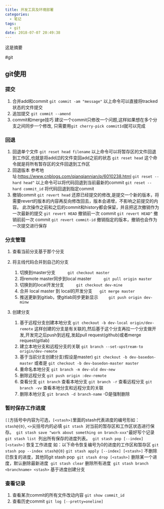 ```yaml
---
title: 开发工具及环境部署
categories:
  - 笔记
tags:
  - git
date: 2018-07-07 20:49:38
---
```

 这是摘要
 <!-- more -->


#git
## git使用
### 提交
1. 合并add和commit
`git commit -am "message"`
以上命令可以直接将tracked状态的文件提交
2. 追加提交
`git commit --amend`
3. commit和merge技巧
建议一个commit只修改一个问题,这样如果想在多个分支之间同步一个修改,
只需要用`git cherry-pick commitId`就可以完成

### 回退
1. 回退单个文件
`git reset head filename`
以上命令可以将暂存区的文件回退到工作区,也就是将add过的文件变回add之前的状态
`git reset head`
这个命令就是将所有暂存区的文件回退到工作区
2. 回退版本
参考地址:https://www.cnblogs.com/qianqiannian/p/6010238.html
`git reset --hard head^`
以上命令可以将代码回退到当前最新的commit
`git reset --hard commit_id`
将代码回退到指定commit
3. 撤销commit
`git revert head`
还原已经提交的修改,是提交一个新的版本，将需要revert的版本的内容再反向修改回去，版本会递增，不影响之前提交的内容。
此次操作之前和之后的commit和history都会保留，并且把这次撤销作为一次最新的提交 
`git revert HEAD` 
撤销前一次 commit 
`git revert HEAD^` 
撤销前前一次 commit 
`git revert commit-id` 
撤销指定的版本，撤销也会作为一次提交进行保存

### 分支管理
1. 查看当前分支基于那个分支

2. 将主线代码合并到自己的分支
    1. 切换到master分支
      　　`git checkout master`
    2. 将remote master同步到local master
      　　`git pull origin master`
    3. 切换到的local开发分支
      　　`git checkout dev-mine`
    4. 合并 local master 到 local的开发分支
         `git merge master`
    5. 推送更新到gitlab，使gitlab同步更新显示
       　 `git push origin dev-minw`
3. 创建分支
    1. 基于远程分支创建本地分支
    `git checkout -b dev-local origin/dev-remote`
    这样创建的分支是有关联的,然后基于这个分支再拉一个分支做开发,开发完之后push到远程,发起pull request(github)或者merge request(gitlab)
    2. 建立本地分支和远程分支的关联
    `git branch --set-upstream-to origin/dev-remote`
    2. 基于当前分支创建分支(假设是master)
    `git checkout -b dev-basedon-master`
    或者是
    `git checkout -b dev-basedon-master master`
    3. 重命名本地分支
    `git branch -m dev-old dev-new`
    4. 删除远程分支
    `git push origin :dev-remote`
    5. 查看分支
    `git branch`
    查看本地分支
    `git branch -r`
    查看远程分支
    `git branch -vv`
    查看本地分支和远程分支的关联
    6. 删除本地分支
    `git branch -d branch-name`
    -D是强制删除

### 暂时保存工作进度
`[]`方括号中内容为可选，`[<stash>]`里面的stash代表进度的编号形如：`stash@{0}`, `<>`尖括号内的必填
`git stash`  对当前的暂存区和工作区状态进行保存。 
`git stash save "work about something on branch-xxx"`最好写个记录
`git stash list`  列出所有保存的进度列表。 
`git stash pop [--index] [<stash>]` 恢复工作进度
如：以下命令恢复编号为0的进度的工作区和暂存区
`git stash pop --index stash@{0}`
`git stash apply [--index] [<stash>]` 不删除已恢复的进度，其他同git stash pop 
`git stash drop [<stash>]` 删除某一个进度，默认删除最新进度 
`git stash clear` 删除所有进度 
`git stash branch <branchname> <stash>` 基于进度创建分支

### 查看记录
1. 查看某次commit的所有文件改动内容
`git show commit_id` 
2. 查看历史commit
`git log [--pretty=oneline]`













